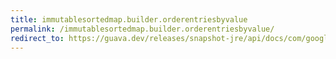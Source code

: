 ```yaml
---
title: immutablesortedmap.builder.orderentriesbyvalue
permalink: /immutablesortedmap.builder.orderentriesbyvalue/
redirect_to: https://guava.dev/releases/snapshot-jre/api/docs/com/google/common/collect/ImmutableSortedMap.Builder.html#orderEntriesByValue-java.util.Comparator-
---
```

